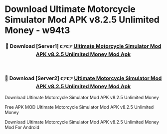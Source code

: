 # Download Ultimate Motorcycle Simulator Mod APK v8.2.5 Unlimited Money - w94t3



<div align="center">
<h3>🔴 Download [Server1] 👉👉 <a href="https://momento.my/?title=Ultimate_Motorcycle_Simulator_Mod_APK_v8.2.5_Unlimited_Money">Ultimate Motorcycle Simulator Mod APK v8.2.5 Unlimited Money Mod Apk</a></h3><br>

<h3>🔴 Download [Server2] 👉👉 <a href="https://momento.my/?title=Ultimate_Motorcycle_Simulator_Mod_APK_v8.2.5_Unlimited_Money">Ultimate Motorcycle Simulator Mod APK v8.2.5 Unlimited Money Mod Apk</a></h3>
</div>



Download Ultimate Motorcycle Simulator Mod APK v8.2.5 Unlimited Money 

Free APK MOD Ultimate Motorcycle Simulator Mod APK v8.2.5 Unlimited Money 

Download Ultimate Motorcycle Simulator Mod APK v8.2.5 Unlimited Money Mod For Android

